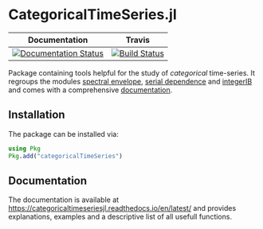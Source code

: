 # CategoricalTimeSeries.jl


| **Documentation**     | **Travis** |
|:---------------:|:---------------:|
|[![Documentation Status](https://readthedocs.org/projects/categoricaltimeseriesjl/badge/?version=latest)](https://categoricaltimeseriesjl.readthedocs.io/en/latest/?badge=latest)| [![Build Status](https://travis-ci.com/johncwok/CategoricalTimeSeries.jl.svg?branch=main)](https://travis-ci.com/johncwok/CategoricalTimeSeries.jl)   |

Package containing tools helpful for the study of *categorical* time-series.
It regroups the modules [spectral envelope](https://github.com/johncwok/SpectralEnvelope.jl), [serial dependence](https://github.com/johncwok/SerialDependence.jl) and [integerIB](https://github.com/johncwok/IntegerIB.jl) and comes with a comprehensive [documentation](https://categoricaltimeseriesjl.readthedocs.io/en/latest/).

## Installation
The package can be installed via:
```Julia
using Pkg
Pkg.add("categoricalTimeSeries")
```

## Documentation
The documentation is available at https://categoricaltimeseriesjl.readthedocs.io/en/latest/ and provides explanations, examples and a descriptive list of all usefull functions. 
